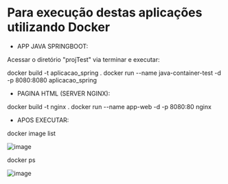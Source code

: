 # Para execução destas aplicações utilizando Docker

* APP JAVA SPRINGBOOT:

Acessar o diretório "projTest" via terminar e executar:

docker build -t aplicacao_spring .
docker run --name java-container-test -d -p 8080:8080 aplicacao_spring 

* PAGINA HTML (SERVER NGINX):

docker build -t nginx .
docker run --name app-web -d -p 8080:80 nginx 

* APOS EXECUTAR:

docker image list
  
![image](https://github.com/aannddrree/ProjectOnlineDocker/assets/8753843/23ee726e-e975-455a-a6d3-04f35eedd3ca)

docker ps
  
![image](https://github.com/aannddrree/ProjectOnlineDocker/assets/8753843/d8f13b95-c961-41fc-a458-51325b9a94bd)


